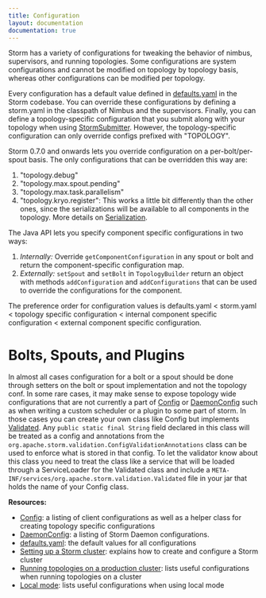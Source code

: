 ```yaml
---
title: Configuration
layout: documentation
documentation: true
---
```

Storm has a variety of configurations for tweaking the behavior of nimbus, supervisors, and running topologies. Some configurations are system configurations and cannot be modified on topology by topology basis, whereas other configurations can be modified per topology. 

Every configuration has a default value defined in [defaults.yaml]({{page.git-blob-base}}/conf/defaults.yaml) in the Storm codebase. You can override these configurations by defining a storm.yaml in the classpath of Nimbus and the supervisors. Finally, you can define a topology-specific configuration that you submit along with your topology when using [StormSubmitter](javadocs/org/apache/storm/StormSubmitter.html). However, the topology-specific configuration can only override configs prefixed with "TOPOLOGY".

Storm 0.7.0 and onwards lets you override configuration on a per-bolt/per-spout basis. The only configurations that can be overridden this way are:

1. "topology.debug"
2. "topology.max.spout.pending"
3. "topology.max.task.parallelism"
4. "topology.kryo.register": This works a little bit differently than the other ones, since the serializations will be available to all components in the topology. More details on [Serialization](Serialization.html). 

The Java API lets you specify component specific configurations in two ways:

1. *Internally:* Override `getComponentConfiguration` in any spout or bolt and return the component-specific configuration map.
2. *Externally:* `setSpout` and `setBolt` in `TopologyBuilder` return an object with methods `addConfiguration` and `addConfigurations` that can be used to override the configurations for the component.

The preference order for configuration values is defaults.yaml < storm.yaml < topology specific configuration < internal component specific configuration < external component specific configuration. 

# Bolts, Spouts, and Plugins
In almost all cases configuration for a bolt or a spout should be done through setters on the bolt or spout implementation and not the topology conf.  In some rare cases, it may make sense to
expose topology wide configurations that are not currently a part of [Config](javadocs/org/apache/storm/Config.html) or [DaemonConfig](javadocs/org/apache/storm/DaemonConfig.html) such as
when writing a custom scheduler or a plugin to some part of storm.  In those
cases you can create your own class like Config but implements [Validated](javadocs/org/apache/storm/validation/Validated.html). Any `public static final String` field declared in this
class will be treated as a config and annotations from the `org.apache.storm.validation.ConfigValidationAnnotations` class can be used to enforce what is stored in that config.
To let the validator know about this class you need to treat the class
like a service that will be loaded through a ServiceLoader for the Validated class and include a `META-INF/services/org.apache.storm.validation.Validated` file in your jar that holds
the name of your Config class.

**Resources:**

* [Config](javadocs/org/apache/storm/Config.html): a listing of client configurations as well as a helper class for creating topology specific configurations
* [DaemonConfig](javadocs/org/apache/storm/DaemonConfig.html): a listing of Storm Daemon configurations.
* [defaults.yaml]({{page.git-blob-base}}/conf/defaults.yaml): the default values for all configurations
* [Setting up a Storm cluster](Setting-up-a-Storm-cluster.html): explains how to create and configure a Storm cluster
* [Running topologies on a production cluster](Running-topologies-on-a-production-cluster.html): lists useful configurations when running topologies on a cluster
* [Local mode](Local-mode.html): lists useful configurations when using local mode
